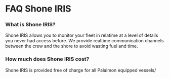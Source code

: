 # FAQ Shone IRIS

### What is Shone IRIS?

Shone IRIS allows you to monitor your fleet in relatime at a level of details you never had access before.
We provide realtime communication channels between the crew and the shore to avoid wasting fuel and time.


### How much does Shone IRIS cost?

Shone IRIS is provided free of charge for all Palaimon equipped vessels/
